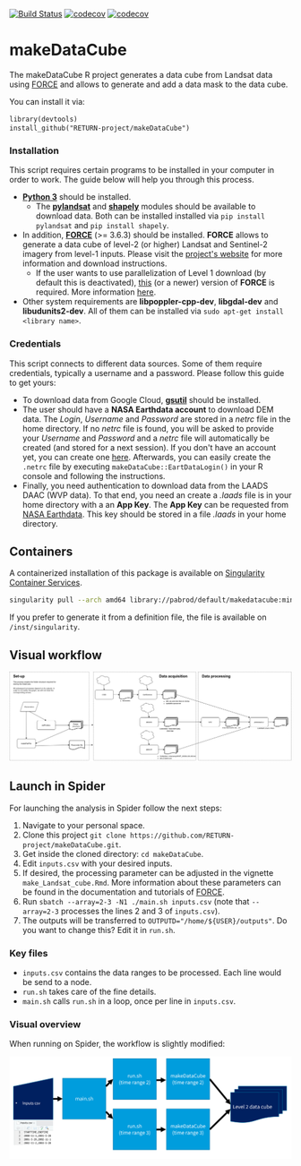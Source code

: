 [![Build Status](https://github.com/RETURN-project/makeDataCube/workflows/R-CMD-check/badge.svg?branch=master)](https://github.com/RETURN-project/makeDataCube/actions)
[![codecov](https://codecov.io/gh/RETURN-project/makeDataCube/graph/badge.svg)](https://codecov.io/gh/RETURN-project/makeDataCube)
[![codecov](https://img.shields.io/badge/lifecycle-experimental-orange.svg)](https://www.tidyverse.org/lifecycle/)

# makeDataCube
The makeDataCube R project generates a data cube from Landsat data using [FORCE](https://davidfrantz.github.io/code/force/) and allows to generate and add a data mask to the data cube.

You can install it via:

```
library(devtools)
install_github("RETURN-project/makeDataCube")
```

### Installation

This script requires certain programs to be installed in your computer in order to work. The guide below will help you through this process.

- [**Python 3**](https://www.python.org/downloads/) should be installed.
  - The [**pylandsat**](https://pypi.org/project/pylandsat/) and [**shapely**](https://pypi.org/project/Shapely/) modules should be available to download data. Both can be installed installed via `pip install pylandsat` and `pip install shapely`.
- In addition, [**FORCE**](https://github.com/davidfrantz/force) (\>= 3.6.3) should be installed. **FORCE** allows to generate a data cube of level-2 (or higher) Landsat and Sentinel-2 imagery from level-1 inputs. Please visit the [project's website](https://github.com/davidfrantz/force) for more information and download instructions.
  - If the user wants to use parallelization of Level 1 download (by default this is deactivated), [this](https://github.com/davidfrantz/force/commit/b5685c9b7258d91bcf3a096eee31b7a349f994e6) (or a newer) version of **FORCE** is required. More information [here](https://github.com/davidfrantz/force/pull/66#issuecomment-804881143).
- Other system requirements are **libpoppler-cpp-dev**, **libgdal-dev** and **libudunits2-dev**. All of them can be installed via `sudo apt-get install <library name>`.

### Credentials

This script connects to different data sources. Some of them require credentials, typically a username and a password. Please follow this guide to get yours:

- To download data from Google Cloud, [**gsutil**](https://cloud.google.com/storage/docs/gsutil_install#deb) should be installed.
- The user should have a **NASA Earthdata account** to download DEM data. The *Login*, *Username* and *Password* are stored in a *netrc* file in the home directory. If no *netrc* file is found, you will be asked to provide your *Username* and *Password* and a *netrc* file will automatically be created (and stored for a next session). If you don't have an account yet, you can create one [here](https://urs.earthdata.nasa.gov). Afterwards, you can easily create the `.netrc` file by executing `makeDataCube::EartDataLogin()` in your R console and following the instructions.
- Finally, you need authentication to download data from the LAADS DAAC (WVP data). To that end, you need an create a *.laads* file is in your home directory with a an **App Key**. The **App Key** can be requested from [NASA Earthdata](https://ladsweb.modaps.eosdis.nasa.gov/tools-and-services/data-download-scripts/#requesting). This key should be stored in a file *.laads* in your home directory.

## Containers

A containerized installation of this package is available on [Singularity Container Services](https://cloud.sylabs.io/library/_container/60fa8041ff2db5ba27b5b613).

```sh
singularity pull --arch amd64 library://pabrod/default/makedatacube:minimal
```

If you prefer to generate it from a definition file, the file is available on `/inst/singularity`.

## Visual workflow
![](inst/img/flow.png)

## Launch in Spider

For launching the analysis in Spider follow the next steps:

1. Navigate to your personal space.
2. Clone this project `git clone https://github.com/RETURN-project/makeDataCube.git`.
3. Get inside the cloned directory: `cd makeDataCube`.
4. Edit `inputs.csv` with your desired inputs.
5. If desired, the processing parameter can be adjusted in the vignette `make_Landsat_cube.Rmd`. More information about these parameters can be found in the documentation and tutorials of [FORCE](https://davidfrantz.github.io/code/force/).
6. Run `sbatch --array=2-3 -N1 ./main.sh inputs.csv` (note that `--array=2-3` processes the lines 2 and 3 of `inputs.csv`).
7. The outputs will be transferred to `OUTPUTD="/home/${USER}/outputs"`. Do you want to change this? Edit it in `run.sh`.

### Key files

- `inputs.csv` contains the data ranges to be processed. Each line would be send to a node.
- `run.sh` takes care of the fine details.
- `main.sh` calls `run.sh` in a loop, once per line in `inputs.csv`.

### Visual overview

When running on Spider, the workflow is slightly modified:

![](inst/img/spider.png)


